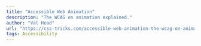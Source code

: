 ```yaml
---
title: "Accessible Web Animation"
description: "The WCAG on animation explained."
author: "Val Head"
url: "https://css-tricks.com/accessible-web-animation-the-wcag-on-animation-explained/"
tags: Accessibility
---
```

